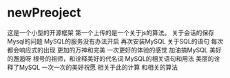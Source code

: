 # newPreoject
这是一个小型的开源框架
第一个上传的是一个关于js的算法。
关于会话的保存
Mysql的问题
MySQL的服务没有办法开启
再次安装MySQL
关于SQL的语句
每次都会响应式的出现
更加的万神和完美
一次更好的体验的感觉
加油搞MySQL
美好的邂逅呀
根号的祖师，和诠释美好的代名词
MySQL的相关语句和用法
美丽的诠释了MySQL
一次一次的美好祝愿
相关于此的计算
和相关的算法
